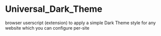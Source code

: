 # Universal_Dark_Theme
browser userscript (extension) to apply a simple Dark Theme style for any website which you can configure per-site
